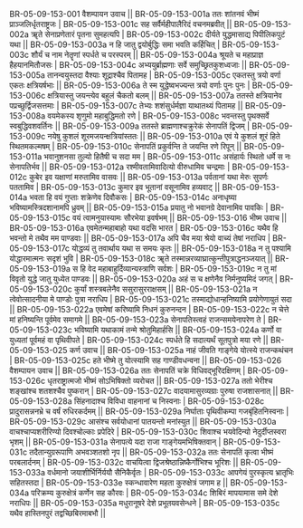 BR-05-09-153-001  	वैशम्पायन उवाच ||
BR-05-09-153-001a	ततः शांतनवं भीष्मं प्राञ्जलिर्धृतराष्ट्रजः |
BR-05-09-153-001c	सह सर्वैर्महीपालैरिदं वचनमब्रवीत् ||
BR-05-09-153-002a	ॠते सेनाप्रणेतारं पृतना सुमहत्यपि |
BR-05-09-153-002c	दीर्यते युद्धमासाद्य पिपीलिकपुटं यथा ||
BR-05-09-153-003a	न हि जातु द्वयोर्बुद्धिः समा भवति कर्हिचित् |
BR-05-09-153-003c	शौर्यं च नाम नेतॄणां स्पर्धते च परस्परम् ||
BR-05-09-153-004a	श्रूयते च महाप्राज्ञ हैहयानमितौजसः |
BR-05-09-153-004c	अभ्ययुर्ब्राह्मणाः सर्वे समुच्छ्रितकुशध्वजाः ||
BR-05-09-153-005a	तानन्वयुस्तदा वैश्याः शूद्राश्चैव पितामह |
BR-05-09-153-005c	एकतस्तु त्रयो वर्णा एकतः क्षत्रियर्षभाः ||
BR-05-09-153-006a	ते स्म युद्धेष्वभज्यन्त त्रयो वर्णाः पुनः पुनः |
BR-05-09-153-006c	क्षत्रियास्तु जयन्त्येव बहुलं चैकतो बलम् ||
BR-05-09-153-007a	ततस्ते क्षत्रियानेव पप्रच्छुर्द्विजसत्तमाः |
BR-05-09-153-007c	तेभ्यः शशंसुर्धर्मज्ञा याथातथ्यं पितामह ||
BR-05-09-153-008a	वयमेकस्य शृणुमो महाबुद्धिमतो रणे |
BR-05-09-153-008c	भवन्तस्तु पृथक्सर्वे स्वबुद्धिवशवर्तिनः ||
BR-05-09-153-009a	ततस्ते ब्राह्मणाश्चक्रुरेकं सेनापतिं द्विजम् |
BR-05-09-153-009c	नयेषु कुशलं शूरमजयन्क्षत्रियांस्ततः ||
BR-05-09-153-010a	एवं ये कुशलं शूरं हिते स्थितमकल्मषम् |
BR-05-09-153-010c	सेनापतिं प्रकुर्वन्ति ते जयन्ति रणे रिपून् ||
BR-05-09-153-011a	भवानुशनसा तुल्यो हितैषी च सदा मम |
BR-05-09-153-011c	असंहार्यः स्थितो धर्मे स नः सेनापतिर्भव ||
BR-05-09-153-012a	रश्मीवतामिवादित्यो वीरुधामिव चन्द्रमाः |
BR-05-09-153-012c	कुबेर इव यक्षाणां मरुतामिव वासवः ||
BR-05-09-153-013a	पर्वतानां यथा मेरुः सुपर्णः पततामिव |
BR-05-09-153-013c	कुमार इव भूतानां वसूनामिव हव्यवाट् ||
BR-05-09-153-014a	भवता हि वयं गुप्ताः शक्रेणेव दिवौकसः |
BR-05-09-153-014c	अनाधृष्या भविष्यामस्त्रिदशानामपि ध्रुवम् ||
BR-05-09-153-015a	प्रयातु नो भवानग्रे देवानामिव पावकिः |
BR-05-09-153-015c	वयं त्वामनुयास्यामः सौरभेया इवर्षभम् ||
BR-05-09-153-016  	भीष्म उवाच ||
BR-05-09-153-016a	एवमेतन्महाबाहो यथा वदसि भारत |
BR-05-09-153-016c	यथैव हि भवन्तो मे तथैव मम पाण्डवाः ||
BR-05-09-153-017a	अपि चैव मया श्रेयो वाच्यं तेषां नराधिप |
BR-05-09-153-017c	योद्धव्यं तु तवार्थाय यथा स समयः कृतः ||
BR-05-09-153-018a	न तु पश्यामि योद्धारमात्मनः सदृशं भुवि |
BR-05-09-153-018c	ॠते तस्मान्नरव्याघ्रात्कुन्तीपुत्राद्धनञ्जयात् ||
BR-05-09-153-019a	स हि वेद महाबाहुर्दिव्यान्यस्त्राणि सर्वशः |
BR-05-09-153-019c	न तु मां विवृतो युद्धे जातु युध्येत पाण्डवः ||
BR-05-09-153-020a	अहं स च क्षणेनैव निर्मनुष्यमिदं जगत् |
BR-05-09-153-020c	कुर्यां शस्त्रबलेनैव ससुरासुरराक्षसम् ||
BR-05-09-153-021a	न त्वेवोत्सादनीया मे पाण्डोः पुत्रा नराधिप |
BR-05-09-153-021c	तस्माद्योधान्हनिष्यामि प्रयोगेणायुतं सदा ||
BR-05-09-153-022a	एवमेषां करिष्यामि निधनं कुरुनन्दन |
BR-05-09-153-022c	न चेत्ते मां हनिष्यन्ति पूर्वमेव समागमे ||
BR-05-09-153-023a	सेनापतिस्त्वहं राजन्समयेनापरेण ते |
BR-05-09-153-023c	भविष्यामि यथाकामं तन्मे श्रोतुमिहार्हसि ||
BR-05-09-153-024a	कर्णो वा युध्यतां पूर्वमहं वा पृथिवीपते |
BR-05-09-153-024c	स्पर्धते हि सदात्यर्थं सूतपुत्रो मया रणे ||
BR-05-09-153-025  	कर्ण उवाच ||
BR-05-09-153-025a	नाहं जीवति गाङ्गेये योत्स्ये राजन्कथंचन |
BR-05-09-153-025c	हते भीष्मे तु योत्स्यामि सह गाण्डीवधन्वना ||
BR-05-09-153-026  	वैशम्पायन उवाच ||
BR-05-09-153-026a	ततः सेनापतिं चक्रे विधिवद्भूरिदक्षिणम् |
BR-05-09-153-026c	धृतराष्ट्रात्मजो भीष्मं सोऽभिषिक्तो व्यरोचत ||
BR-05-09-153-027a	ततो भेरीश्च शङ्खांश्च शतशश्चैव पुष्करान् |
BR-05-09-153-027c	वादयामासुरव्यग्राः पुरुषा राजशासनात् ||
BR-05-09-153-028a	सिंहनादाश्च विविधा वाहनानां च निस्वनाः |
BR-05-09-153-028c	प्रादुरासन्ननभ्रे च वर्षं रुधिरकर्दमम् ||
BR-05-09-153-029a	निर्घाताः पृथिवीकम्पा गजबृंहितनिस्वनाः |
BR-05-09-153-029c	आसंश्च सर्वयोधानां पातयन्तो मनांस्युत ||
BR-05-09-153-030a	वाचश्चाप्यशरीरिण्यो दिवश्चोल्काः प्रपेदिरे |
BR-05-09-153-030c	शिवाश्च भयवेदिन्यो नेदुर्दीप्तस्वरा भृशम् ||
BR-05-09-153-031a	सेनापत्ये यदा राजा गाङ्गेयमभिषिक्तवान् |
BR-05-09-153-031c	तदैतान्युग्ररूपाणि अभवञ्शतशो नृप ||
BR-05-09-153-032a	ततः सेनापतिं कृत्वा भीष्मं परबलार्दनम् |
BR-05-09-153-032c	वाचयित्वा द्विजश्रेष्ठान्निष्कैर्गोभिश्च भूरिशः ||
BR-05-09-153-033a	वर्धमानो जयाशीर्भिर्निर्ययौ सैनिकैर्वृतः |
BR-05-09-153-033c	आपगेयं पुरस्कृत्य भ्रातृभिः सहितस्तदा |
BR-05-09-153-033e 	स्कन्धावारेण महता कुरुक्षेत्रं जगाम ह ||
BR-05-09-153-034a	परिक्रम्य कुरुक्षेत्रं कर्णेन सह कौरवः |
BR-05-09-153-034c	शिबिरं मापयामास समे देशे नराधिपः ||
BR-05-09-153-035a	मधुरानूषरे देशे प्रभूतयवसेन्धने |
BR-05-09-153-035c	यथैव हास्तिनपुरं तद्वच्छिबिरमाबभौ ||
